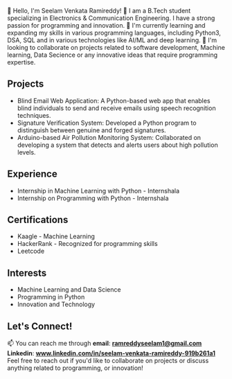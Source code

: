 👋  Hello, I'm Seelam Venkata Ramireddy! 
👀 I am a B.Tech student specializing in Electronics & Communication Engineering.  I have a strong passion for programming and innovation.
🌱 I'm currently learning and expanding my skills in various programming languages, including Python3, DSA, SQL and in various technologies like AI/ML and deep learning.
💞️ I'm looking to collaborate on projects related to software development, Machine learning, Data Secience or any innovative ideas that require programming expertise.
## Projects

- Blind Email Web Application: A Python-based web app that enables blind individuals to send and receive emails using speech recognition techniques.
- Signature Verification System: Developed a Python program to distinguish between genuine and forged signatures.
- Arduino-based Air Pollution Monitoring System: Collaborated on developing a system that detects and alerts users about high pollution levels.

## Experience
- Internship in Machine Learning with Python - Internshala
- Internship on Programming with Python - Internshala

## Certifications

- Kaagle - Machine Learning
- HackerRank - Recognized for programming skills
- Leetcode

## Interests
- Machine Learning and Data Science
- Programming in Python
- Innovation and Technology

## Let's Connect!

📫 You can reach me through 
**email**:   **ramreddyseelam1@gmail.com**
**Linkedin**: **www.linkedin.com/in/seelam-venkata-ramireddy-919b261a1**
Feel free to reach out if you'd like to collaborate on projects or discuss anything related to programming, or innovation!

